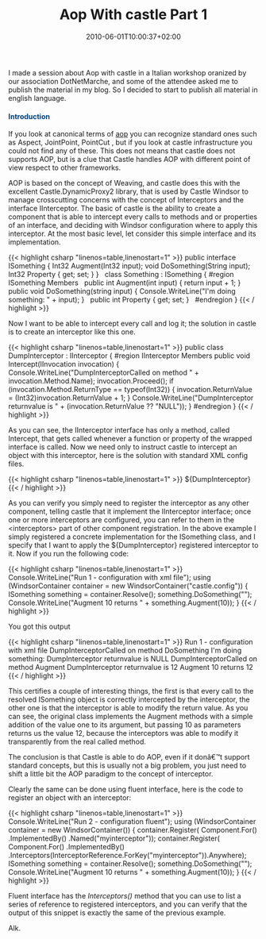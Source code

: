 ﻿---
title: "Aop With castle Part 1"
description: ""
date: 2010-06-01T10:00:37+02:00
draft: false
tags: [Aop,Castle]
categories: [Castle]
---
I made a session about Aop with castle in a Italian workshop oranized by our association DotNetMarche, and some of the attendee asked me to publish the material in my blog. So I decided to start to publish all material in english language.

#### <font color="#004080"><strong>Introduction</strong></font>

If you look at canonical terms of [aop](http://en.wikipedia.org/wiki/Aspect-oriented_programming) you can recognize standard ones such as Aspect, JointPoint, PointCut , but if you look at castle infrastructure you could not find any of these. This does not means that castle does not supports AOP, but is a clue that Castle handles AOP with different point of view respect to other frameworks.

AOP is based on the concept of Weaving, and castle does this with the excellent Castle.DynamicProxy2 library, that is used by Castle Windsor to manage crosscutting concerns with the concept of Interceptors and the interface IInterceptor. The basic of castle is the ability to create a component that is able to intercept every calls to methods and or properties of an interface, and deciding with Windsor configuration where to apply this interceptor. At the most basic level, let consider this simple interface and its implementation.

{{< highlight csharp "linenos=table,linenostart=1" >}}
public interface ISomething
{
Int32 Augment(Int32 input);
void DoSomething(String input);
Int32 Property { get; set; }
}
 
class Something : ISomething
{
#region ISomething Members
 
public int Augment(int input)
{
return input + 1;
}
 
public void DoSomething(string input)
{
Console.WriteLine("I'm doing something: " + input);
}
 
public int Property
{
get;
set;
}
 
#endregion
}
{{< / highlight >}}

Now I want to be able to intercept every call and log it; the solution in castle is to create an interceptor like this one.

{{< highlight csharp "linenos=table,linenostart=1" >}}
public class DumpInterceptor : IInterceptor
{
#region IInterceptor Members
public void Intercept(IInvocation invocation)
{
Console.WriteLine("DumpInterceptorCalled on method " + invocation.Method.Name);
invocation.Proceed();
if (invocation.Method.ReturnType == typeof(Int32))
{
invocation.ReturnValue = (Int32)invocation.ReturnValue + 1;
}
Console.WriteLine("DumpInterceptor returnvalue is " + (invocation.ReturnValue ?? "NULL"));
}
#endregion
}
{{< / highlight >}}

As you can see, the IInterceptor interface has only a method, called Intercept, that gets called whenever a function or property of the wrapped interface is called. Now we need only to instruct castle to intercept an object with this interceptor, here is the solution with standard XML config files.

{{< highlight csharp "linenos=table,linenostart=1" >}}
<component id="BasicElement"
service="TheBasicOfAopWithCastle.TestClasses.ISomething, TheBasicOfAopWithCastle"
type="TheBasicOfAopWithCastle.TestClasses.Something, TheBasicOfAopWithCastle"
lifestyle="singleton">
<interceptors>
<interceptor>${DumpInterceptor}</interceptor>
</interceptors>
</component>
<component id="DumpInterceptor"
service="Castle.Core.Interceptor.IInterceptor, Castle.Core"
type="TheBasicOfAopWithCastle.Interceptors.DumpInterceptor, TheBasicOfAopWithCastle"
lifestyle="singleton">
</component>
{{< / highlight >}}

As you can verify you simply need to register the interceptor as any other component, telling castle that it implement the IInterceptor interface; once one or more interceptors are configured, you can refer to them in the &lt;interceptors&gt; part of other component registration. In the above example I simply registered a concrete implementation for the ISomething class, and I specify that I want to apply the ${DumpInterceptor} registered interceptor to it. Now if you run the following code:

{{< highlight csharp "linenos=table,linenostart=1" >}}
Console.WriteLine("Run 1 - configuration with xml file");
using (WindsorContainer container = new WindsorContainer("castle.config"))
{
ISomething something = container.Resolve<ISomething>();
something.DoSomething("");
Console.WriteLine("Augment 10 returns " + something.Augment(10));
}
{{< / highlight >}}

You got this output

{{< highlight csharp "linenos=table,linenostart=1" >}}
Run 1 - configuration with xml file
DumpInterceptorCalled on method DoSomething
I'm doing something:
DumpInterceptor returnvalue is NULL
DumpInterceptorCalled on method Augment
DumpInterceptor returnvalue is 12
Augment 10 returns 12
{{< / highlight >}}

This certifies a couple of interesting things, the first is that every call to the resolved ISomething object is correctly intercepted by the interceptor, the other one is that the interceptor is able to modify the return value. As you can see, the original class implements the Augment methods with a simple addition of the value one to its argument, but passing 10 as parameters returns us the value 12, because the interceptors was able to modify it transparently from the real called method.

The conclusion is that Castle is able to do AOP, even if it donâ€™t support standard concepts, but this is usually not a big problem, you just need to shift a little bit the AOP paradigm to the concept of interceptor.

Clearly the same can be done using fluent interface, here is the code to register an object with an interceptor:

{{< highlight csharp "linenos=table,linenostart=1" >}}
Console.WriteLine("Run 2 - configuration fluent");
using (WindsorContainer container = new WindsorContainer())
{
container.Register(
Component.For<IInterceptor>()
.ImplementedBy<DumpInterceptor>()
.Named("myinterceptor"));
container.Register(
Component.For<ISomething>()
.ImplementedBy<Something>()
.Interceptors(InterceptorReference.ForKey("myinterceptor")).Anywhere);
ISomething something = container.Resolve<ISomething>();
something.DoSomething("");
Console.WriteLine("Augment 10 returns " + something.Augment(10));
}
{{< / highlight >}}

Fluent interface has the *Interceptors()* method that you can use to list a series of reference to registered interceptors, and you can verify that the output of this snippet is exactly the same of the previous example.

Alk.
